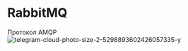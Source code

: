 # RabbitMQ

Протокол AMQP
![telegram-cloud-photo-size-2-5298893602426057335-y](https://github.com/user-attachments/assets/8bbb3c0a-79e3-43d8-9029-487fb229e1b5)
